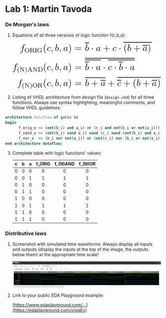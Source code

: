 # Lab 1: Martin Tavoda

### De Morgan's laws

1. Equations of all three versions of logic function f(c,b,a):

   ![Logic function](https://github.com/TaVodic/digital-electronics-1/blob/main/01-gates/Equations.png)

2. Listing of VHDL architecture from design file (`design.vhd`) for all three functions. Always use syntax highlighting, meaningful comments, and follow VHDL guidelines:

```vhdl
architecture dataflow of gates is
begin
      f_orig_o <= (not(b_i) and a_i) or (c_i and not(b_i or not(a_i))); --original signal
      f_nand_o <= (not(b_i) nand a_i) nand (c_i nand (not(b_i) and a_i)); -- signal through NANDs
      f_nor_o  <= (b_i nor not(a_i)) or (not(c_i) nor (b_i or not(a_i))); -- signal through ORs
end architecture dataflow;
```

3. Complete table with logic functions' values:

   | **c** | **b** |**a** | **f_ORIG** | **f_(N)AND** | **f_(N)OR** |
   | :-: | :-: | :-: | :-: | :-: | :-: |
   | 0 | 0 | 0 | 0 | 0 | 0 |
   | 0 | 0 | 1 | 1 | 1 | 1 |
   | 0 | 1 | 0 | 0 | 0 | 0 |
   | 0 | 1 | 1 | 0 | 0 | 0 |
   | 1 | 0 | 0 | 0 | 0 | 0 |
   | 1 | 0 | 1 | 1 | 1 | 1 |
   | 1 | 1 | 0 | 0 | 0 | 0 |
   | 1 | 1 | 1 | 0 | 0 | 0 |

### Distributive laws

1. Screenshot with simulated time waveforms. Always display all inputs and outputs (display the inputs at the top of the image, the outputs below them) at the appropriate time scale!

   ![your figure](https://github.com/TaVodic/digital-electronics-1/blob/main/01-gates/signalsVHDL.png)

2. Link to your public EDA Playground example:

   [https://www.edaplayground.com/...](https://edaplayground.com/x/gqEv)
